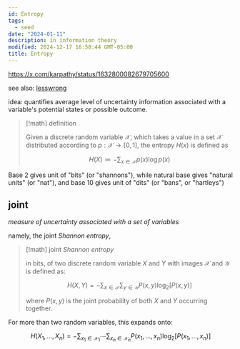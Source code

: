 ```yaml
---
id: Entropy
tags:
  - seed
date: "2024-01-11"
description: in information theory
modified: 2024-12-17 16:58:44 GMT-05:00
title: Entropy
---
```


https://x.com/karpathy/status/1632800082679705600

see also: [lesswrong](https://www.lesswrong.com/posts/D7PumeYTDPfBTp3i7/the-waluigi-effect-mega-post)

idea: quantifies average level of uncertainty information associated with a variable's potential states or possible outcome.

> [!math] definition
>
> Given a discrete random variable $\mathcal{X}$, which takes a value in a set $\mathcal{X}$ distributed according to $p : \mathcal{X} \to [0,1]$, the entropy $H(x)$ is defined as
>
> $$
> H(X) \coloneqq - \sum_{x \in \mathcal{X}} p(x) \log p(x)
> $$

Base 2 gives unit of "bits" (or "shannons"), while natural base gives "natural units" (or "nat"), and base 10 gives unit of "dits" (or "bans", or "hartleys")

## joint

_measure of uncertainty associated with a set of variables_

namely, the joint _Shannon entropy_,

> [!math] joint _Shannon entropy_
>
> in bits, of two discrete random variable $X$ and $Y$ with images $\mathcal{X}$ and $\mathcal{Y}$ is defined as:
>
> $$
> H(X,Y) = - \sum_{x \in \mathcal{X}} \sum_{y \in \mathcal{Y}} P(x,y) \log_2 [P(x,y)]
> $$
>
> where $P(x,y)$ is the joint probability of both $X$ and $Y$ occurring together.

For more than two random variables, this expands onto:

$$
H(X_{1},\ldots,X_{n}) = - \sum_{x_{1} \in \mathcal{X}_{1}} \cdots \sum_{x_{n} \in \mathcal{X}_{n}} P(x_{1},\ldots,x_{n}) \log_2 [P(x_{1},\ldots,x_{n})]
$$
